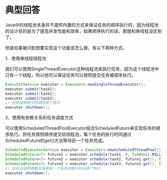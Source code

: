 # 典型回答


Java中的线程池本身并不提供内置的方式来保证任务的顺序执行的，因为线程池的设计目的是为了提高并发性能和效率，如果顺序执行的话，那就和单线程没区别了。



但是如果被问到想要实现这个功能该怎么做，有以下两种方式。



1、使用单线程线程池



我们可以使用SingleThreadExecutor这种线程池来执行任务，因为这个线程池中只有一个线程，所以他可以保证任务可以按照提交任务被顺序执行。



```java
ExecutorService executor = Executors.newSingleThreadExecutor();
executor.submit(task1);
executor.submit(task2);
executor.submit(task3);
// 任务按照提交的顺序逐个执行
executor.shutdown();

```





2、使用有依赖关系的任务调度方式



可以使用ScheduledThreadPoolExecutor结合ScheduledFuture来实现任务的顺序执行。将任务按照顺序提交给线程池，每个任务的执行时间通过ScheduledFuture的get()方法等待前一个任务完成。



```java
ScheduledExecutorService executor = Executors.newScheduledThreadPool(1);
ScheduledFuture<?> future1 = executor.schedule(task1, 0, TimeUnit.MILLISECONDS);
ScheduledFuture<?> future2 = executor.schedule(task2, future1.get(), TimeUnit.MILLISECONDS);
ScheduledFuture<?> future3 = executor.schedule(task3, future2.get(), TimeUnit.MILLISECONDS);
// 任务会按照依赖关系和前一个任务的执行时间逐个执行
executor.shutdown();
```

